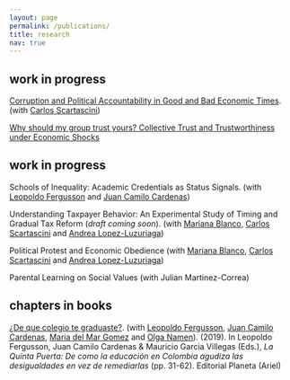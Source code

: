 ```yaml
---
layout: page
permalink: /publications/
title: research
nav: true
---
```


## work in progress
[Corruption and Political Accountability in Good and Bad Economic Times](https://publications.iadb.org/en/corruption-and-political-accountability-under-economic-shocks-preliminary-findings). 
(with [Carlos Scartascini](https://www.cscartascini.org/))

[Why should my group trust yours? Collective Trust and Trustworthiness under Economic Shocks](https://papers.ssrn.com/sol3/papers.cfm?abstract_id=4913116)

## work in progress
Schools of Inequality: Academic Credentials as Status Signals. (with [Leopoldo Fergusson](https://www.leopoldofergusson.com/) and [Juan Camilo Cardenas](https://economia.uniandes.edu.co/cardenas))

Understanding Taxpayer Behavior: An Experimental Study of Timing and Gradual Tax Reform (*draft coming soon*). (with [Mariana Blanco](https://sites.google.com/site/mbnet26/home), [Carlos Scartascini](https://www.cscartascini.org/) and [Andrea Lopez-Luzuriaga](https://aflopezluzuriaga.github.io/website/index.html))

Political Protest and Economic Obedience (with [Mariana Blanco](https://sites.google.com/site/mbnet26/home), [Carlos Scartascini](https://www.cscartascini.org/) and [Andrea Lopez-Luzuriaga](https://aflopezluzuriaga.github.io/website/index.html))

Parental Learning on Social Values (with Julian Martinez-Correa)


## chapters in books
[¿De que colegio te graduaste?](https://www.planetadelibros.com/libro-la-quinta-puerta/343644). (with [Leopoldo Fergusson](https://www.leopoldofergusson.com/), [Juan Camilo Cardenas](https://economia.uniandes.edu.co/cardenas), [Maria del Mar Gomez](https://www.linkedin.com/in/maria-del-mar-gomez-0556291a9/) and [Olga Namen](https://poverty-action.org/people/olga-namen)). (2019). In Leopoldo Fergusson, Juan Camilo Cardenas \& Mauricio Garcia Villegas (Eds.), *La Quinta Puerta: De como la educación en Colombia agudiza las desigualdades en vez de remediarlas* (pp. 31-62). Editorial Planeta (Ariel)



